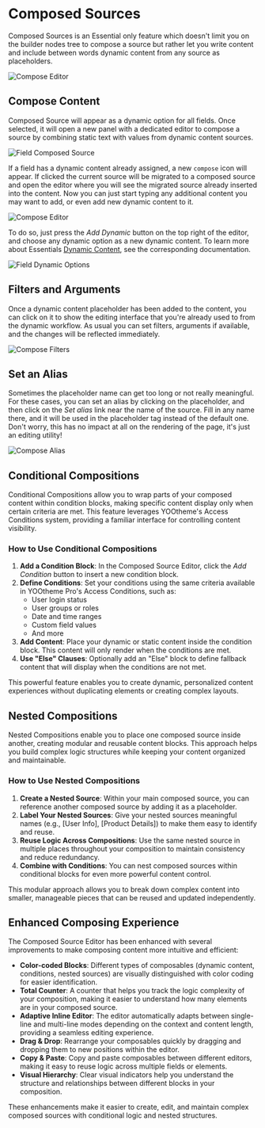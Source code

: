 # Composed Sources

Composed Sources is an Essential only feature which doesn't limit you on the builder nodes tree to compose a source but rather let you write content and include between words dynamic content from any source as placeholders.

![Compose Editor](./assets/composable-sources/compose-editor.webp)

## Compose Content

Composed Source will appear as a dynamic option for all fields. Once selected, it will open a new panel with a dedicated editor to compose a source by combining static text with values from dynamic content sources.

![Field Composed Source](./assets/field-composed-source.webp)

If a field has a dynamic content already assigned, a new `compose` icon will appear. If clicked the current source will be migrated to a composed source and open the editor where you will see the migrated source already inserted into the content. Now you can just start typing any additional content you may want to add, or even add new dynamic content to it.

![Compose Editor](./assets/composable-sources/compose-editor.webp)

To do so, just press the _Add Dynamic_ button on the top right of the editor, and choose any dynamic option as a new dynamic content. To learn more about Essentials [Dynamic Content](./), see the corresponding documentation.

![Field Dynamic Options](./assets/field-dynamic-options.webp)

## Filters and Arguments

Once a dynamic content placeholder has been added to the content, you can click on it to show the editing interface that you're already used to from the dynamic workflow. As usual you can set filters, arguments if available, and the changes will be reflected immediately.

![Compose Filters](./assets/composable-sources/compose-filters.webp)

## Set an Alias

Sometimes the placeholder name can get too long or not really meaningful. For these cases, you can set an alias by clicking on the placeholder, and then click on the _Set alias_ link near the name of the source. Fill in any name there, and it will be used in the placeholder tag instead of the default one. Don't worry, this has no impact at all on the rendering of the page, it's just an editing utility!

![Compose Alias](./assets/composable-sources/compose-alias.webp)

## Conditional Compositions

Conditional Compositions allow you to wrap parts of your composed content within condition blocks, making specific content display only when certain criteria are met. This feature leverages YOOtheme's Access Conditions system, providing a familiar interface for controlling content visibility.

### How to Use Conditional Compositions

1. **Add a Condition Block**: In the Composed Source Editor, click the _Add Condition_ button to insert a new condition block.
2. **Define Conditions**: Set your conditions using the same criteria available in YOOtheme Pro's Access Conditions, such as:
   - User login status
   - User groups or roles
   - Date and time ranges
   - Custom field values
   - And more
3. **Add Content**: Place your dynamic or static content inside the condition block. This content will only render when the conditions are met.
4. **Use "Else" Clauses**: Optionally add an "Else" block to define fallback content that will display when the conditions are not met.

This powerful feature enables you to create dynamic, personalized content experiences without duplicating elements or creating complex layouts.

## Nested Compositions

Nested Compositions enable you to place one composed source inside another, creating modular and reusable content blocks. This approach helps you build complex logic structures while keeping your content organized and maintainable.

### How to Use Nested Compositions

1. **Create a Nested Source**: Within your main composed source, you can reference another composed source by adding it as a placeholder.
2. **Label Your Nested Sources**: Give your nested sources meaningful names (e.g., [User Info], [Product Details]) to make them easy to identify and reuse.
3. **Reuse Logic Across Compositions**: Use the same nested source in multiple places throughout your composition to maintain consistency and reduce redundancy.
4. **Combine with Conditions**: You can nest composed sources within conditional blocks for even more powerful content control.

This modular approach allows you to break down complex content into smaller, manageable pieces that can be reused and updated independently.

## Enhanced Composing Experience

The Composed Source Editor has been enhanced with several improvements to make composing content more intuitive and efficient:

- **Color-coded Blocks**: Different types of composables (dynamic content, conditions, nested sources) are visually distinguished with color coding for easier identification.
- **Total Counter**: A counter that helps you track the logic complexity of your composition, making it easier to understand how many elements are in your composed source.
- **Adaptive Inline Editor**: The editor automatically adapts between single-line and multi-line modes depending on the context and content length, providing a seamless editing experience.
- **Drag & Drop**: Rearrange your composables quickly by dragging and dropping them to new positions within the editor.
- **Copy & Paste**: Copy and paste composables between different editors, making it easy to reuse logic across multiple fields or elements.
- **Visual Hierarchy**: Clear visual indicators help you understand the structure and relationships between different blocks in your composition.

These enhancements make it easier to create, edit, and maintain complex composed sources with conditional logic and nested structures.
